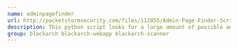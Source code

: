 ```yaml
---
name: adminpagefinder
url: http://packetstormsecurity.com/files/112855/Admin-Page-Finder-Script.html
description: This python script looks for a large amount of possible administrative interfaces on a given site.
group: blackarch blackarch-webapp blackarch-scanner
---
```

